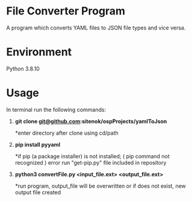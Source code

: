 File Converter Program
======================
A program which converts YAML files to JSON file types and vice versa. 


Environment
===========
Python 3.8.10


Usage
=====
In terminal run the following commands:

1.  **git clone git@github.com:sitenok/ospProjects/yamlToJson**

    *enter directory after clone using cd/path
    
    
2.  **pip install pyyaml**

    *if pip (a package installer) is not installed; ( pip command not recognized ) error
     run "get-pip.py" file included in repository


3.  **python3 convertFile.py <input_file.ext> <output_file.ext>**
     
    *run program, output_file will be overwritten or if does not exist, new output file created

